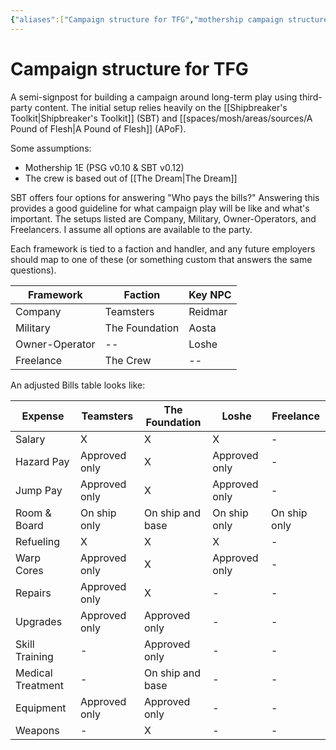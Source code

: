 ```yaml
---
{"aliases":["Campaign structure for TFG","mothership campaign structure"],"date-created":"2023-04-14T00:04","date-modified":"2023-04-17T10:07","dg-publish":true,"linter-yaml-title-alias":"Campaign structure for TFG","tags":["mosh"],"title":"Campaign structure for TFG","permalink":"/spaces/mosh/support/mothership-campaign-structure/","dgPassFrontmatter":true}
---
```



# Campaign structure for TFG

A semi-signpost for building a campaign around long-term play using third-party content. The initial setup relies heavily on the [[Shipbreaker's Toolkit\|Shipbreaker's Toolkit]] (SBT) and [[spaces/mosh/areas/sources/A Pound of Flesh\|A Pound of Flesh]] (APoF).

Some assumptions:

- Mothership 1E (PSG v0.10 & SBT v0.12)
- The crew is based out of [[The Dream\|The Dream]]

SBT offers four options for answering "Who pays the bills?" Answering this provides a good guideline for what campaign play will be like and what's important. The setups listed are Company, Military, Owner-Operators, and Freelancers. I assume all options are available to the party.

Each framework is tied to a faction and handler, and any future employers should map to one of these (or something custom that answers the same questions).

| Framework      | Faction        | Key NPC |
| -------------- | -------------- | ------- |
| Company        | Teamsters      | Reidmar |
| Military       | The Foundation | Aosta   |
| Owner-Operator | --  | Loshe   |
| Freelance      | The Crew       | --      |

An adjusted Bills table looks like:

| Expense           | Teamsters     | The Foundation   | Loshe         | Freelance    |
| ----------------- | ------------- | ---------------- | ------------- | ------------ |
| Salary            | X             | X                | X             | -            |
| Hazard Pay        | Approved only | X                | Approved only | -            |
| Jump Pay          | Approved only | X                | Approved only | -            |
| Room & Board      | On ship only  | On ship and base | On ship only  | On ship only |
| Refueling         | X             | X                | X             | -            |
| Warp Cores        | Approved only | X                | Approved only | -            |
| Repairs           | Approved only | X                | -             | -            |
| Upgrades          | Approved only | Approved only    | -             | -            |
| Skill Training    | -             | Approved only    | -             | -            |
| Medical Treatment | -             | On ship and base | -             | -            |
| Equipment         | Approved only | Approved only    | -             | -            |
| Weapons           | -             | X                | -             | -             |
